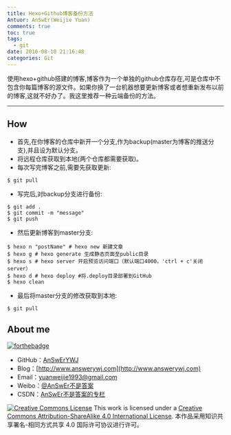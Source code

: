 ```yaml
---
title: Hexo+Github博客备份方法
Antuor: AnSwEr(Weijie Yuan)
comments: true
toc: true
tags:
  - git
date: 2016-08-10 21:16:48
categories: Git
---
```


使用hexo+github搭建的博客,博客作为一个单独的github仓库存在,可是仓库中不包含你每篇博客的源文件。如果你换了一台机器想要更新博客或者想重新发布以前的博客,这就不好办了。我这里推荐一种云端备份的方法。

----------
<!--more-->

## How
- 首先,在你博客的仓库中新开一个分支,作为backup(master为博客的推送分支),并且设为默认分支。
- 将远程仓库获取到本地(两个仓库都需要获取)。
- 每次写完博客之前,需要先获取更新:
```
$ git pull
```
- 写完后,对backup分支进行备份:
```
$ git add .
$ git commit -m "message"
$ git push
```
- 然后更新博客到master分支:
```
$ hexo n "postName" # hexo new 新建文章
$ hexo g # hexo generate 生成静态页面至public目录
$ hexo s # hexo server 开启预览访问端口（默认端口4000，'ctrl + c'关闭server）
$ hexo d # hexo deploy #将.deploy目录部署到GitHub
$ hexo clean
```
- 最后将master分支的修改获取到本地:
```
$ git pull
```

## About me
[![forthebadge](http://forthebadge.com/images/badges/ages-20-30.svg)](http://forthebadge.com)
- GitHub：[AnSwErYWJ](https://github.com/AnSwErYWJ)
- Blog：[http://www.answerywj.com](http://www.answerywj.com)
- Email：[yuanweijie1993@gmail.com](https://mail.google.com)
- Weibo：[@AnSwEr不是答案](http://weibo.com/1783591593)
- CSDN：[AnSwEr不是答案的专栏](http://blog.csdn.net/u011192270)

<a rel="license" href="http://creativecommons.org/licenses/by-sa/4.0/"><img alt="Creative Commons License" style="border-width:0" src="https://i.creativecommons.org/l/by-sa/4.0/88x31.png" /></a> This work is licensed under a <a rel="license" href="http://creativecommons.org/licenses/by-sa/4.0/">Creative Commons Attribution-ShareAlike 4.0 International License</a>.
本作品采用知识共享署名-相同方式共享 4.0 国际许可协议进行许可。
